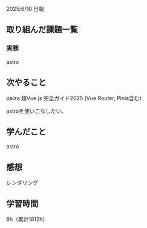 2025/6/10 日報
## 取り組んだ課題一覧


### 実務
astro


## 次やること
paiza
超Vue.js 完全ガイド2025 (Vue Router, Pinia含む)


astroを使いこなしたい。

## 学んだこと
astro
## 感想
レンダリング


## 学習時間
6h（累計1812h）
